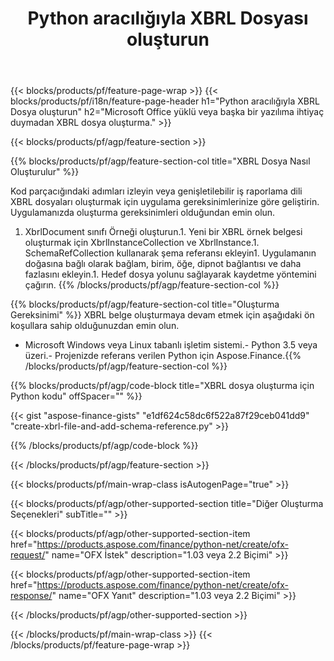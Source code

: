 ﻿---
title: Python aracılığıyla XBRL Dosyası oluşturun
description: XBRL dosyası oluşturma için örnek kod. Python tabanlı uygulamalarda toplu XBRL dosyaları oluşturmak için API örnek kodunu kullanın. 
url: /tr/python-net/create/xbrl/
family: finance
platformtag: python
feature: create
informat: XBRL
outformat: 
otherformats: 
---
{{< blocks/products/pf/feature-page-wrap >}}
{{< blocks/products/pf/i18n/feature-page-header h1="Python aracılığıyla XBRL Dosya oluşturun" h2="Microsoft Office yüklü veya başka bir yazılıma ihtiyaç duymadan XBRL dosya oluşturma." >}}

{{< blocks/products/pf/agp/feature-section >}}

{{% blocks/products/pf/agp/feature-section-col title="XBRL Dosya Nasıl Oluşturulur" %}}

Kod parçacığındaki adımları izleyin veya genişletilebilir iş raporlama dili XBRL dosyaları oluşturmak için uygulama gereksinimlerinize göre geliştirin. Uygulamanızda oluşturma gereksinimleri olduğundan emin olun.

1. XbrlDocument sınıfı Örneği oluşturun.1. Yeni bir XBRL örnek belgesi oluşturmak için XbrlInstanceCollection ve XbrlInstance.1. SchemaRefCollection kullanarak şema referansı ekleyin1. Uygulamanın doğasına bağlı olarak bağlam, birim, öğe, dipnot bağlantısı ve daha fazlasını ekleyin.1. Hedef dosya yolunu sağlayarak kaydetme yöntemini çağırın.
{{% /blocks/products/pf/agp/feature-section-col %}}

{{% blocks/products/pf/agp/feature-section-col title="Oluşturma Gereksinimi" %}}
XBRL belge oluşturmaya devam etmek için aşağıdaki ön koşullara sahip olduğunuzdan emin olun. 
- Microsoft Windows veya Linux tabanlı işletim sistemi.- Python 3.5 veya üzeri.- Projenizde referans verilen Python için Aspose.Finance.{{% /blocks/products/pf/agp/feature-section-col %}}

{{% blocks/products/pf/agp/code-block title="XBRL dosya oluşturma için Python kodu" offSpacer="" %}}

{{< gist "aspose-finance-gists" "e1df624c58dc6f522a87f29ceb041dd9" "create-xbrl-file-and-add-schema-reference.py" >}}

{{% /blocks/products/pf/agp/code-block %}}

{{< /blocks/products/pf/agp/feature-section >}}

{{< blocks/products/pf/main-wrap-class isAutogenPage="true" >}}

{{< blocks/products/pf/agp/other-supported-section title="Diğer Oluşturma Seçenekleri" subTitle="" >}}

{{< blocks/products/pf/agp/other-supported-section-item href="https://products.aspose.com/finance/python-net/create/ofx-request/" name="OFX İstek" description="1.03 veya 2.2 Biçimi" >}}

{{< blocks/products/pf/agp/other-supported-section-item href="https://products.aspose.com/finance/python-net/create/ofx-response/" name="OFX Yanıt" description="1.03 veya 2.2 Biçimi" >}}

{{< /blocks/products/pf/agp/other-supported-section >}}

{{< /blocks/products/pf/main-wrap-class >}}
{{< /blocks/products/pf/feature-page-wrap >}}